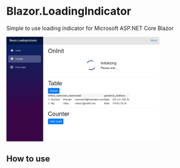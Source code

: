 # Blazor.LoadingIndicator
Simple to use loading indicator for Microsoft ASP.NET Core Blazor

<img src="sample.gif" width="400">

## How to use
